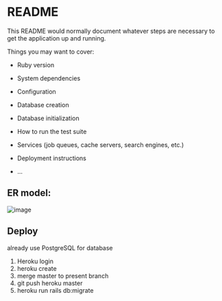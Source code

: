 # README

This README would normally document whatever steps are necessary to get the
application up and running.

Things you may want to cover:

- Ruby version

- System dependencies

- Configuration

- Database creation

- Database initialization

- How to run the test suite

- Services (job queues, cache servers, search engines, etc.)

- Deployment instructions

- ...

## ER model:

![image](https://github.com/sankofa92/to-do-task/blob/master/to-do-task%20ER%20model.png)

## Deploy

already use PostgreSQL for database

1. Heroku login
2. heroku create
3. merge master to present branch
4. git push heroku master
5. heroku run rails db:migrate
